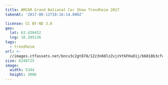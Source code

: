 ```yaml
---
title: AMCAR Grand National Car Show Trondheim 2017
takenAt: '2017-08-11T18:16:14.000Z'

license: CC BY-ND 3.0
geo:
  lat: 63.430452
  lng: 10.395136
tags:
  - trondheim
url: >-
  //images.ctfassets.net/bncv3c2gt878/1Zz3n6OlzZvjzVtkFHuO1j/b6818b3cfc4282f903d6a16f7bfd50b7/amcar-grand-national-car-show-trondheim-2017_36111424900_o
size: 6248725
image:
  width: 5344
  height: 3006
---
```


